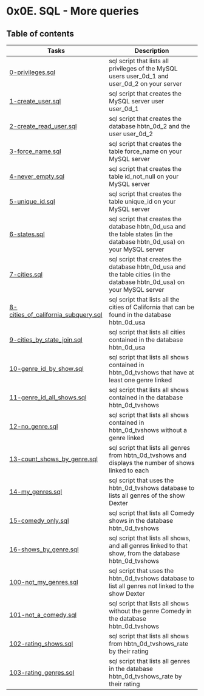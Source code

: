 # 0x0E. SQL - More queries

## Table of contents
Tasks | Description
----- | -----------
[0-privileges.sql](./0-privileges.sql) | sql script that lists all privileges of the MySQL users user_0d_1 and user_0d_2 on your server
[1-create_user.sql](./1-create_user.sql) | sql script that creates the MySQL server user user_0d_1
[2-create_read_user.sql](./2-create_read_user.sql) | sql script that creates the database hbtn_0d_2 and the user user_0d_2
[3-force_name.sql](./3-force_name.sql) | sql script that creates the table force_name on your MySQL server
[4-never_empty.sql](./4-never_empty.sql) | sql script that creates the table id_not_null on your MySQL server
[5-unique_id.sql](./5-unique_id.sql) | sql script that creates the table unique_id on your MySQL server
[6-states.sql](./6-states.sql) | sql script that creates the database hbtn_0d_usa and the table states (in the database hbtn_0d_usa) on your MySQL server
[7-cities.sql](./7-cities.sql) | sql script that creates the database hbtn_0d_usa and the table cities (in the database hbtn_0d_usa) on your MySQL server
[8-cities_of_california_subquery.sql](./8-cities_of_california_subquery.sql) | sql script that lists all the cities of California that can be found in the database hbtn_0d_usa
[9-cities_by_state_join.sql](./9-cities_by_state_join.sql) | sql script that lists all cities contained in the database hbtn_0d_usa
[10-genre_id_by_show.sql](./10-genre_id_by_show.sql) | sql script that lists all shows contained in hbtn_0d_tvshows that have at least one genre linked
[11-genre_id_all_shows.sql](./11-genre_id_all_shows.sql) | sql script that lists all shows contained in the database hbtn_0d_tvshows
[12-no_genre.sql](./12-no_genre.sql) | sql script that lists all shows contained in hbtn_0d_tvshows without a genre linked
[13-count_shows_by_genre.sql](./13-count_shows_by_genre.sql) | sql script that lists all genres from hbtn_0d_tvshows and displays the number of shows linked to each
[14-my_genres.sql](./14-my_genres.sql) | sql script that uses the hbtn_0d_tvshows database to lists all genres of the show Dexter
[15-comedy_only.sql](./15-comedy_only.sql) | sql script that lists all Comedy shows in the database hbtn_0d_tvshows
[16-shows_by_genre.sql](./16-shows_by_genre.sql) | sql script that lists all shows, and all genres linked to that show, from the database hbtn_0d_tvshows
[100-not_my_genres.sql](./100-not_my_genres.sql) | sql script that uses the hbtn_0d_tvshows database to list all genres not linked to the show Dexter
[101-not_a_comedy.sql](./101-not_a_comedy.sql) | sql script that lists all shows without the genre Comedy in the database hbtn_0d_tvshows
[102-rating_shows.sql](./102-rating_shows.sql) | sql script that lists all shows from hbtn_0d_tvshows_rate by their rating
[103-rating_genres.sql](./103-rating_genres.sql) | sql script that lists all genres in the database hbtn_0d_tvshows_rate by their rating
